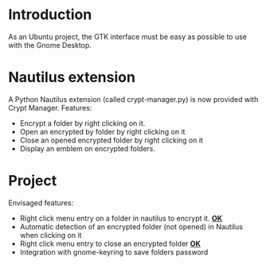 # Introduction #

As an Ubuntu project, the GTK interface must be easy as possible to use with the Gnome Desktop.

# Nautilus extension #

A Python Nautilus extension (called crypt-manager.py) is now provided with Crypt Manager.
Features:
  * Encrypt a folder by right clicking on it.
  * Open an encrypted by folder by right clicking on it
  * Close an opened encrypted folder by right clicking on it
  * Display an emblem on encrypted folders.


# Project #

Envisaged features:
  * Right click menu entry on a folder in nautilus to encrypt it. **[OK](OK.md)**
  * Automatic detection of an encrypted folder (not opened) in Nautilus when clicking on it
  * Right click menu entry to close an encrypted folder **[OK](OK.md)**
  * Integration with gnome-keyring to save folders password